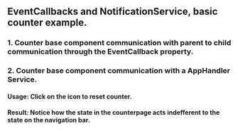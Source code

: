##  EventCallbacks and NotificationService, basic counter example.
### 1. Counter base component communication with parent to child communication through the EventCallback property.
### 2. Counter base component communication with a AppHandler Service.
#### Usage: Click on the icon to reset counter.
#### Result: Notice how the state in the counterpage acts indefferent to the state on the navigation bar.
